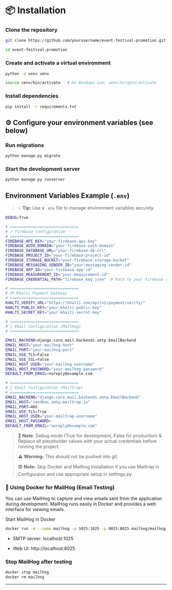 # 📦 Installation

### Clone the repository

```bash
git clone https://github.com/yourusername/event-festival-promotion.git
```

```bash
cd event-festival-promotion
```

### Create and activate a virtual environment

```bash
python -m venv venv
```

```bash
source venv/bin/activate   # On Windows use: venv\Scripts\activate
```

### Install dependencies

```bash
pip install -r requirements.txt
```

## ⚙️ Configure your environment variables (see below)

### Run migrations

```bash
python manage.py migrate
```

### Start the development server

```bash
python manage.py runserver
```

## Environment Variables Example (`.env`)

> 💡 **Tip:** Use a `.env` file to manage environment variables securely.

```bash
DEBUG=True

# ==============================
# 🔥 Firebase Configuration
# ==============================
FIREBASE_API_KEY="your-firebase-api-key"
FIREBASE_AUTH_DOMAIN="your-firebase-auth-domain"
FIREBASE_DATABASE_URL="your-firebase-db-url"
FIREBASE_PROJECT_ID="your-firebase-project-id"
FIREBASE_STORAGE_BUCKET="your-firebase-storage-bucket"
FIREBASE_MESSAGING_SENDER_ID="your-messaging-sender-id"
FIREBASE_APP_ID="your-firebase-app-id"
FIREBASE_MEASUREMENT_ID="your-measurement-id"
FIREBASE_CREDENTIAL_PATH="firebase_key.json"  # Path to your Firebase service account key

# ==============================
# 💳 Khalti Payment Gateway
# ==============================
KHALTI_VERIFY_URL="https://khalti.com/api/v2/payment/verify/"
KHALTI_PUBLIC_KEY="your-khalti-public-key"
KHALTI_SECRET_KEY="your-khalti-secret-key"

# ==============================
# 📧 Email Configuration (MailHog)
# ==============================

EMAIL_BACKEND=django.core.mail.backends.smtp.EmailBackend
EMAIL_HOST="your-mailhog-host"
EMAIL_PORT="your-mailhog-port"
EMAIL_USE_TLS=False
EMAIL_USE_SSL=False
EMAIL_HOST_USER="your-mailhog-username"
EMAIL_HOST_PASSWORD="your-mailhog-password"
DEFAULT_FROM_EMAIL=noreply@example.com

# ==============================
# 📧 Email Configuration (Mailtrap)
# ==============================
EMAIL_BACKEND="django.core.mail.backends.smtp.EmailBackend"
EMAIL_HOST="sandbox.smtp.mailtrap.io"
EMAIL_PORT=465
EMAIL_USE_TLS=True
EMAIL_HOST_USER="your-mailtrap-username"
EMAIL_HOST_PASSWORD=
DEFAULT_FROM_EMAIL="noreply@example.com"
```

> 📒 **Note:** Debug mode (True for development, False for production)
> & Replace all placeholder values with your actual credentials before running the project.

> ⚠️ **Warning:** This should not be pushed into git.

> 🟥 **Note:** Skip Docker and Mailhog installation if you use Mailtrap in
> Configuraion and use appropriate setup in settings.py

### 🐳 Using Docker for MailHog (Email Testing)

You can use MailHog to capture and view emails sent from the application during development. MailHog runs easily in Docker and provides a web interface for viewing emails.

Start MailHog in Docker

```bash
docker run -d --name mailhog -p 1025:1025 -p 8025:8025 mailhog/mailhog
```

- SMTP server: localhost:1025

- Web UI: http://localhost:8025

### Stop MailHog after testing

```bash
docker stop mailhog
docker rm mailhog
```

---

